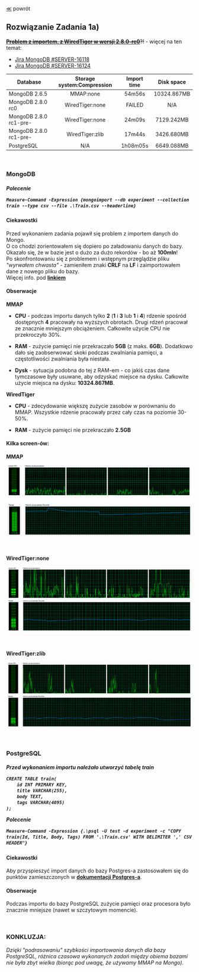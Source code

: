 ﻿[&#8810;](../exercise1.md) powrót

## Rozwiązanie <b>Zadania 1a)</b>

~~<b>[Problem z importem, z WiredTiger w wersji 2.8.0-rc0](./resources/wiredtiger_import_fail.md
)</b>?!~~ - więcej na ten temat:
* [Jira MongoDB #SERVER-16118](https://jira.mongodb.org/browse/SERVER-16118)
* [Jira MongoDB #SERVER-16124](https://jira.mongodb.org/browse/SERVER-16124)



| Database					| Storage system:Compression	| Import time	| Disk space 	|
| ------------------------- |:-----------------------------:|:-------------:|:-------------:|
| MongoDB 2.6.5				| MMAP:none						| 54m56s		| 10324.867MB	|
| MongoDB 2.8.0 rc0			| WiredTiger:none				| FAILED		| N/A			|
| MongoDB 2.8.0 rc1-pre-	| WiredTiger:none				| 24m09s		| 7129.242MB	|
| MongoDB 2.8.0 rc1-pre-	| WiredTiger:zlib				| 17m44s		| 3426.680MB	|
| PostgreSQL 				| N/A							| 1h08m05s		| 6649.088MB	|

<br />

<h3 id="mongodb">MongoDB<h5>

<b>Polecenie</b>

	Measure-Command -Expression {mongoimport --db experiment --collection train --type csv --file .\Train.csv --headerline}
	
#### Ciekawostki
	
Przed wykonaniem zadania pojawił się problem z importem danych do Mongo.<br />
O co chodzi zorientowałem się dopiero po załadowaniu danych do bazy.<br />
Okazało się, że w bazie jest o dużo za dużo rekordów - bo aż <b>100mln</b>!<br />
Po skonfrontowaniu się z problemem i wstępnym przeglądzie pliku <i>"wyrwałem chwasta"</i> - zamieniłem znaki <b>CRLF</b> na <b>LF</b> i zaimportowałem dane z nowego pliku do bazy.<br />
Więcej info. pod <b>[linkiem](http://www.kaggle.com/c/facebook-recruiting-iii-keyword-extraction/forums/t/5594/number-of-train-test-cases-nested-csv-issues/29857#post29857)</b>
	
#### Obserwacje

<b>MMAP</b>

- <b>CPU</b> - podczas importu danych tylko <b>2</b> (<b>1</b> i <b>3</b> lub <b>1</b> i <b>4</b>) rdzenie spośród dostępnych <b>4</b> pracowały na wyższych obrotach. Drugi rdzeń pracował ze znacznie mniejszym obciążeniem. Całkowite użycie CPU nie przekroczyło 30%.

- <b>RAM</b> - zużycie pamięci nie przekraczało <b>5GB</b> (z maks. <b>6GB</b>). Dodatkowo dało się zaobserwować skoki podczas zwalniania pamięci, a częstotliwości zwalniania była niestała.

- <b>Dysk</b> - sytuacja podobna do tej z RAM-em - co jakiś czas dane tymczasowe były usuwane, aby odzyskać miejsce na dysku. 
Całkowite użycie miejsca na dysku: <b>10324.867MB</b>.

<b>WiredTiger</b>

- <b>CPU</b> - zdecydowanie większę zużycie zasobów w porównaniu do MMAP. Wszystkie rdzenie pracowały przez cały czas na poziomie 30-50%.

- <b>RAM</b> - zużycie pamięci nie przekraczało <b>2.5GB</b>

#### Kilka screen-ów:

<b>MMAP</b>

![Tutaj powinien być screen!!!](./resources/1a_mongo_cpu.png "CPU")

![Gdzie jest screen?!](./resources/1a_mongo_ram.png "RAM")

<br />

<b>WiredTiger:none</b>

![Tutaj powinien być screen!!!](./resources/1a_wiredtiger_cpu_ram.png "CPU & RAM")

<br />

<b>WiredTiger:zlib</b>

![Gdzie jest screen?!](./resources/1a_wiredtiger_zlib_cpu_ram.png "CPU & RAM")

<br />

<h3 id="postgresql">PostgreSQL<h5>

Przed wykonaniem importu należało utworzyć tabelę train

	CREATE TABLE train(
		id INT PRIMARY KEY,
		title VARCHAR(255),
		body TEXT,
		tags VARCHAR(4095)
	);

<b>Polecenie</b>

	Measure-Command -Expression {.\psql -U test -d experiment -c "COPY train(Id, Title, Body, Tags) FROM '.\Train.csv' WITH DELIMITER ',' CSV HEADER"}
	
#### Ciekawostki

Aby przyspieszyć import danych do bazy Postgres-a zastosowałem się do punktów zamieszczonych w <b>[dokumentacji Postgres-a](http://www.postgresql.org/docs/9.3/static/populate.html)</b>.
	
#### Obserwacje

Podczas importu do bazy PostgreSQL zużycie pamięci oraz procesora było znacznie mniejsze (nawet w szczytowym momencie).

<br />

### KONKLUZJA:
<i>Dzięki "podrasowaniu" szybkości importowania danych dla bazy PostgreSQL, różnica czasowa wykonanych zadań między obiema bazami nie była zbyt wielka (biorąc pod uwagę, że używamy MMAP na Mongo).</i>

